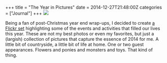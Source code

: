 +++
title = "The Year in Pictures"
date = 2014-12-27T21:48:00Z
categories = ["Journal"]
+++
[![](http://2.bp.blogspot.com/-6i_mWar8nO8/VJ-XS4Eo4uI/AAAAAAAABrg/2YSt64UKmV4/s1600/DSC09211.jpg)](https://www.flickr.com/photos/tobyjmarks/sets/72157649926955132/)

Being a fan of post-Christmas year end wrap-ups, I decided to create [a Flickr set](https://www.flickr.com/photos/tobyjmarks/sets/72157649926955132/) highlighting some of the events and activities that filled our lives this year. These are not my best photos or even my favorites, but just a (largish) collection of pictures that capture the essence of 2014 for me. A little bit of countryside, a little bit of life at home. One or two guest appearances. Flowers and ponies and monsters and toys. That kind of thing.
